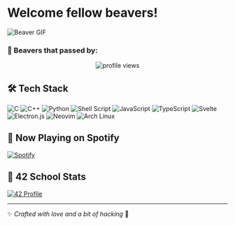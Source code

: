 # Welcome fellow beavers!

![Beaver GIF](https://media.giphy.com/media/T9SVwAzh1p3f6/giphy.gif)

### 🦫 Beavers that passed by:
<p align="center">
  <img src="https://komarev.com/ghpvc/?username=IlyVoid&label=Beavers+that+visited&color=blue&style=flat-square" alt="profile views" />
</p>

## 🛠 Tech Stack

![C](https://img.shields.io/badge/C-00599C?style=for-the-badge&logo=c&logoColor=white)
![C++](https://img.shields.io/badge/C++-00599C?style=for-the-badge&logo=c%2B%2B&logoColor=white)
![Python](https://img.shields.io/badge/Python-3776AB?style=for-the-badge&logo=python&logoColor=white)
![Shell Script](https://img.shields.io/badge/Shell_Script-121011?style=for-the-badge&logo=gnu-bash&logoColor=white)
![JavaScript](https://img.shields.io/badge/JavaScript-F7DF1E?style=for-the-badge&logo=javascript&logoColor=black)
![TypeScript](https://img.shields.io/badge/TypeScript-007ACC?style=for-the-badge&logo=typescript&logoColor=white)
![Svelte](https://img.shields.io/badge/Svelte-FF3E00?style=for-the-badge&logo=svelte&logoColor=white)
![Electron.js](https://img.shields.io/badge/Electron-47848F?style=for-the-badge&logo=electron&logoColor=white)
![Neovim](https://img.shields.io/badge/Neovim-57A143?style=for-the-badge&logo=neovim&logoColor=white)
![Arch Linux](https://img.shields.io/badge/Arch_Linux-1793D1?style=for-the-badge&logo=arch-linux&logoColor=white)

## 🎵 Now Playing on Spotify

[![Spotify](https://novatorem-IlyVoid.vercel.app/api/spotify)](https://open.spotify.com/user/IlyVoid)

## 🏫 42 School Stats

[![42 Profile](https://badge42.vercel.app/api/v2/cl9j7yo8t00060gkz8cktf8f4/stats?cursusId=21&coalitionId=undefined)](https://github.com/JaeSeoKim/badge42)

---

✨ _Crafted with love and a bit of hacking_ 🦫

